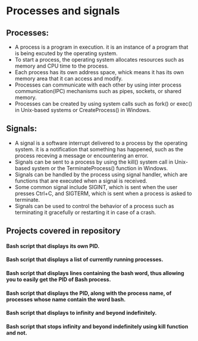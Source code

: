 # Processes and signals
## Processes:
- A process is a program in execution. it is an instance of a program that is being excuted by the operating system.
- To start a process, the operating system allocates resources such as memory and CPU time to the process.
- Each process has its own address space, whick means it has its own memory area that it can access and modify.
- Processes can communicate with each other by using inter process communication(IPC) mechanisms such as pipes, sockets, or shared memory.
- Processes can be created by using system calls such as fork() or exec() in Unix-based systems or CreateProcess() in Windows.
## Signals:
- A signal is a software interrupt delivered to a process by the operating system. it is a notification that something has happened, such as the process receving a message or encountering an error.
- Signals can be sent to a process by using the kill() system call in Unix-based system or the TerminateProcess() function in Windows.
- Signals can be handled by the process using signal handler, which are functions that are executed when a signal is received.
- Some common signal include SIGINT, which is sent when the user presses Ctrl+C, and SIGTERM, which is sent when a process is asked to terminate.
- Signals can be used to control the behavior of a process such as terminating it gracefully or restarting it in case of a crash.
## Projects covered in repository
#### Bash script that displays its own PID.
#### Bash script that displays a list of currently running processes.
#### Bash script that displays lines containing the bash word, thus allowing you to easily get the PID of Bash process.
#### Bash script that displays the PID, along with the process name, of processes whose name contain the word bash.
#### Bash script that displays to infinity and beyond indefinitely.
#### Bash script that stops infinity and beyond indefinitely using kill function and not. 
